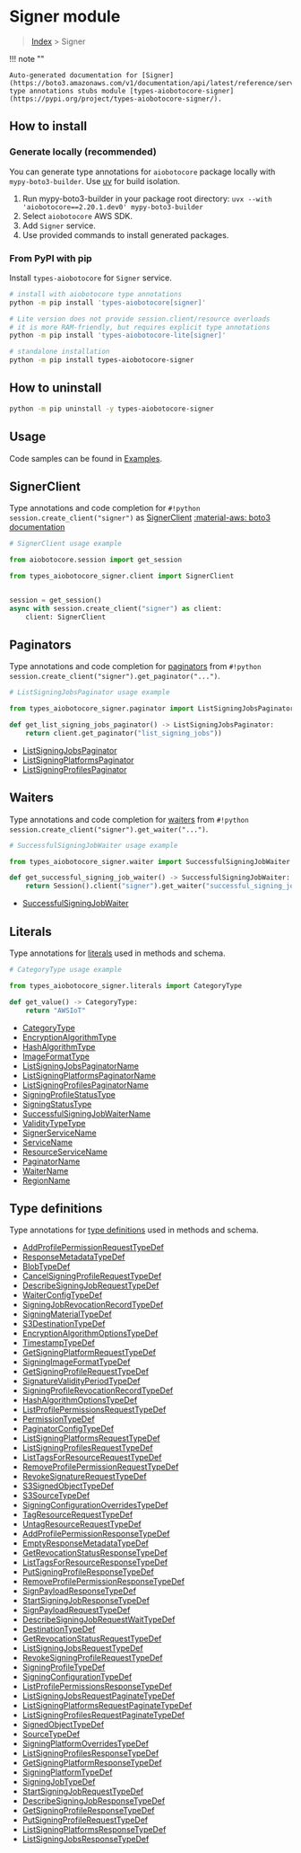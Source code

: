 # Signer module

> [Index](../README.md) > Signer


!!! note ""

    Auto-generated documentation for [Signer](https://boto3.amazonaws.com/v1/documentation/api/latest/reference/services/signer.html#signer)
    type annotations stubs module [types-aiobotocore-signer](https://pypi.org/project/types-aiobotocore-signer/).

## How to install

### Generate locally (recommended)

You can generate type annotations for `aiobotocore` package locally with `mypy-boto3-builder`.
Use [uv](https://docs.astral.sh/uv/getting-started/installation/) for build isolation.

1. Run mypy-boto3-builder in your package root directory: `uvx --with 'aiobotocore==2.20.1.dev0' mypy-boto3-builder`
1. Select `aiobotocore` AWS SDK.
1. Add `Signer` service.
1. Use provided commands to install generated packages.



### From PyPI with pip

Install `types-aiobotocore` for `Signer` service.

```bash
# install with aiobotocore type annotations
python -m pip install 'types-aiobotocore[signer]'

# Lite version does not provide session.client/resource overloads
# it is more RAM-friendly, but requires explicit type annotations
python -m pip install 'types-aiobotocore-lite[signer]'

# standalone installation
python -m pip install types-aiobotocore-signer
```



## How to uninstall

```bash
python -m pip uninstall -y types-aiobotocore-signer
```

## Usage

Code samples can be found in [Examples](./usage.md).

## SignerClient

Type annotations and code completion for  `#!python session.create_client("signer")` as [SignerClient](./client.md)
[:material-aws: boto3 documentation](https://boto3.amazonaws.com/v1/documentation/api/latest/reference/services/signer.html#Signer.Client)

```python
# SignerClient usage example

from aiobotocore.session import get_session

from types_aiobotocore_signer.client import SignerClient


session = get_session()
async with session.create_client("signer") as client:
    client: SignerClient
```


## Paginators

Type annotations and code completion for
[paginators](./paginators.md)
from `#!python session.create_client("signer").get_paginator("...")`.

```python
# ListSigningJobsPaginator usage example

from types_aiobotocore_signer.paginator import ListSigningJobsPaginator

def get_list_signing_jobs_paginator() -> ListSigningJobsPaginator:
    return client.get_paginator("list_signing_jobs"))
```

- [ListSigningJobsPaginator](./paginators.md#listsigningjobspaginator)
- [ListSigningPlatformsPaginator](./paginators.md#listsigningplatformspaginator)
- [ListSigningProfilesPaginator](./paginators.md#listsigningprofilespaginator)




## Waiters

Type annotations and code completion for
[waiters](./waiters.md)
from `#!python session.create_client("signer").get_waiter("...")`.

```python
# SuccessfulSigningJobWaiter usage example

from types_aiobotocore_signer.waiter import SuccessfulSigningJobWaiter

def get_successful_signing_job_waiter() -> SuccessfulSigningJobWaiter:
    return Session().client("signer").get_waiter("successful_signing_job")
```

- [SuccessfulSigningJobWaiter](./waiters.md#successfulsigningjobwaiter)






## Literals

Type annotations for [literals](./literals.md) used in methods and schema.

```python
# CategoryType usage example

from types_aiobotocore_signer.literals import CategoryType

def get_value() -> CategoryType:
    return "AWSIoT"
```

- [CategoryType](./literals.md#categorytype)
- [EncryptionAlgorithmType](./literals.md#encryptionalgorithmtype)
- [HashAlgorithmType](./literals.md#hashalgorithmtype)
- [ImageFormatType](./literals.md#imageformattype)
- [ListSigningJobsPaginatorName](./literals.md#listsigningjobspaginatorname)
- [ListSigningPlatformsPaginatorName](./literals.md#listsigningplatformspaginatorname)
- [ListSigningProfilesPaginatorName](./literals.md#listsigningprofilespaginatorname)
- [SigningProfileStatusType](./literals.md#signingprofilestatustype)
- [SigningStatusType](./literals.md#signingstatustype)
- [SuccessfulSigningJobWaiterName](./literals.md#successfulsigningjobwaitername)
- [ValidityTypeType](./literals.md#validitytypetype)
- [SignerServiceName](./literals.md#signerservicename)
- [ServiceName](./literals.md#servicename)
- [ResourceServiceName](./literals.md#resourceservicename)
- [PaginatorName](./literals.md#paginatorname)
- [WaiterName](./literals.md#waitername)
- [RegionName](./literals.md#regionname)




## Type definitions

Type annotations for [type definitions](./type_defs.md) used in methods and schema.

- [AddProfilePermissionRequestTypeDef](./type_defs.md#addprofilepermissionrequesttypedef)
- [ResponseMetadataTypeDef](./type_defs.md#responsemetadatatypedef)
- [BlobTypeDef](./type_defs.md#blobtypedef)
- [CancelSigningProfileRequestTypeDef](./type_defs.md#cancelsigningprofilerequesttypedef)
- [DescribeSigningJobRequestTypeDef](./type_defs.md#describesigningjobrequesttypedef)
- [WaiterConfigTypeDef](./type_defs.md#waiterconfigtypedef)
- [SigningJobRevocationRecordTypeDef](./type_defs.md#signingjobrevocationrecordtypedef)
- [SigningMaterialTypeDef](./type_defs.md#signingmaterialtypedef)
- [S3DestinationTypeDef](./type_defs.md#s3destinationtypedef)
- [EncryptionAlgorithmOptionsTypeDef](./type_defs.md#encryptionalgorithmoptionstypedef)
- [TimestampTypeDef](./type_defs.md#timestamptypedef)
- [GetSigningPlatformRequestTypeDef](./type_defs.md#getsigningplatformrequesttypedef)
- [SigningImageFormatTypeDef](./type_defs.md#signingimageformattypedef)
- [GetSigningProfileRequestTypeDef](./type_defs.md#getsigningprofilerequesttypedef)
- [SignatureValidityPeriodTypeDef](./type_defs.md#signaturevalidityperiodtypedef)
- [SigningProfileRevocationRecordTypeDef](./type_defs.md#signingprofilerevocationrecordtypedef)
- [HashAlgorithmOptionsTypeDef](./type_defs.md#hashalgorithmoptionstypedef)
- [ListProfilePermissionsRequestTypeDef](./type_defs.md#listprofilepermissionsrequesttypedef)
- [PermissionTypeDef](./type_defs.md#permissiontypedef)
- [PaginatorConfigTypeDef](./type_defs.md#paginatorconfigtypedef)
- [ListSigningPlatformsRequestTypeDef](./type_defs.md#listsigningplatformsrequesttypedef)
- [ListSigningProfilesRequestTypeDef](./type_defs.md#listsigningprofilesrequesttypedef)
- [ListTagsForResourceRequestTypeDef](./type_defs.md#listtagsforresourcerequesttypedef)
- [RemoveProfilePermissionRequestTypeDef](./type_defs.md#removeprofilepermissionrequesttypedef)
- [RevokeSignatureRequestTypeDef](./type_defs.md#revokesignaturerequesttypedef)
- [S3SignedObjectTypeDef](./type_defs.md#s3signedobjecttypedef)
- [S3SourceTypeDef](./type_defs.md#s3sourcetypedef)
- [SigningConfigurationOverridesTypeDef](./type_defs.md#signingconfigurationoverridestypedef)
- [TagResourceRequestTypeDef](./type_defs.md#tagresourcerequesttypedef)
- [UntagResourceRequestTypeDef](./type_defs.md#untagresourcerequesttypedef)
- [AddProfilePermissionResponseTypeDef](./type_defs.md#addprofilepermissionresponsetypedef)
- [EmptyResponseMetadataTypeDef](./type_defs.md#emptyresponsemetadatatypedef)
- [GetRevocationStatusResponseTypeDef](./type_defs.md#getrevocationstatusresponsetypedef)
- [ListTagsForResourceResponseTypeDef](./type_defs.md#listtagsforresourceresponsetypedef)
- [PutSigningProfileResponseTypeDef](./type_defs.md#putsigningprofileresponsetypedef)
- [RemoveProfilePermissionResponseTypeDef](./type_defs.md#removeprofilepermissionresponsetypedef)
- [SignPayloadResponseTypeDef](./type_defs.md#signpayloadresponsetypedef)
- [StartSigningJobResponseTypeDef](./type_defs.md#startsigningjobresponsetypedef)
- [SignPayloadRequestTypeDef](./type_defs.md#signpayloadrequesttypedef)
- [DescribeSigningJobRequestWaitTypeDef](./type_defs.md#describesigningjobrequestwaittypedef)
- [DestinationTypeDef](./type_defs.md#destinationtypedef)
- [GetRevocationStatusRequestTypeDef](./type_defs.md#getrevocationstatusrequesttypedef)
- [ListSigningJobsRequestTypeDef](./type_defs.md#listsigningjobsrequesttypedef)
- [RevokeSigningProfileRequestTypeDef](./type_defs.md#revokesigningprofilerequesttypedef)
- [SigningProfileTypeDef](./type_defs.md#signingprofiletypedef)
- [SigningConfigurationTypeDef](./type_defs.md#signingconfigurationtypedef)
- [ListProfilePermissionsResponseTypeDef](./type_defs.md#listprofilepermissionsresponsetypedef)
- [ListSigningJobsRequestPaginateTypeDef](./type_defs.md#listsigningjobsrequestpaginatetypedef)
- [ListSigningPlatformsRequestPaginateTypeDef](./type_defs.md#listsigningplatformsrequestpaginatetypedef)
- [ListSigningProfilesRequestPaginateTypeDef](./type_defs.md#listsigningprofilesrequestpaginatetypedef)
- [SignedObjectTypeDef](./type_defs.md#signedobjecttypedef)
- [SourceTypeDef](./type_defs.md#sourcetypedef)
- [SigningPlatformOverridesTypeDef](./type_defs.md#signingplatformoverridestypedef)
- [ListSigningProfilesResponseTypeDef](./type_defs.md#listsigningprofilesresponsetypedef)
- [GetSigningPlatformResponseTypeDef](./type_defs.md#getsigningplatformresponsetypedef)
- [SigningPlatformTypeDef](./type_defs.md#signingplatformtypedef)
- [SigningJobTypeDef](./type_defs.md#signingjobtypedef)
- [StartSigningJobRequestTypeDef](./type_defs.md#startsigningjobrequesttypedef)
- [DescribeSigningJobResponseTypeDef](./type_defs.md#describesigningjobresponsetypedef)
- [GetSigningProfileResponseTypeDef](./type_defs.md#getsigningprofileresponsetypedef)
- [PutSigningProfileRequestTypeDef](./type_defs.md#putsigningprofilerequesttypedef)
- [ListSigningPlatformsResponseTypeDef](./type_defs.md#listsigningplatformsresponsetypedef)
- [ListSigningJobsResponseTypeDef](./type_defs.md#listsigningjobsresponsetypedef)

